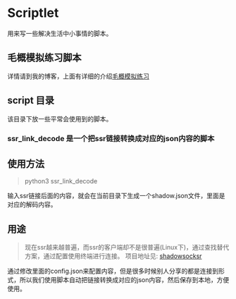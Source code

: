 # Scriptlet

用来写一些解决生活中小事情的脚本。

## 毛概模拟练习脚本

详情请到我的博客，上面有详细的介绍[毛概模拟练习](https://bbiao.me/2018/03/13/%E6%AF%9B%E6%A6%82%E6%A8%A1%E6%8B%9F%E7%BB%83%E4%B9%A0%E8%84%9A%E6%9C%AC/)

## script 目录

该目录下放一些平常会使用到的脚本。

### ssr_link_decode 是一个把ssr链接转换成对应的json内容的脚本

## 使用方法

> python3 ssr_link_decode

输入ssr链接后面的内容，就会在当前目录下生成一个shadow.json文件，里面是对应的解码内容。

## 用途

> 现在ssr越来越普遍，而ssr的客户端却不是很普遍(Linux下)，通过查找替代方案，通过配置使用终端进行连接。
项目地址见: [shadowsocksr](https://github.com/ssrbackup/shadowsocksr)

通过修改里面的config.json来配置内容，但是很多时候别人分享的都是连接到形式，所以我们使用脚本自动把链接转换成对应的json内容，然后保存到本地，方便使用。
